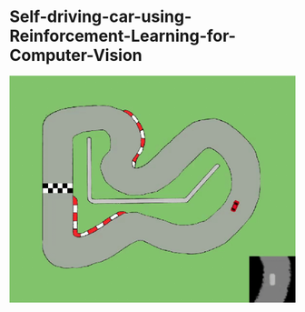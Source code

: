 # Self-driving-car-using-Reinforcement-Learning-for-Computer-Vision

![Alt Text](https://github.com/buenohernandez/Self-driving-car-using-Reinforcement-Learning-for-Computer-Vision/blob/master/test_example.gif)
